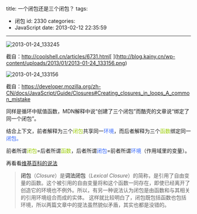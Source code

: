 title: 一个闭包还是三个闭包？
tags:
  - 闭包
id: 2330
categories:
  - JavaScript
date: 2013-02-12 22:35:59
---

![2013-01-24_133245](http://blog.kainy.cn/wp-content/uploads/2013/01/2013-01-24_133245-300x155.png)

截自：http://coolshell.cn/articles/6731.html[
](http://blog.kainy.cn/wp-content/uploads/2013/01/2013-01-24_133156.png)

<!--more-->

![2013-01-24_133156](http://blog.kainy.cn/wp-content/uploads/2013/01/2013-01-24_133156-300x176.png)

截自：https://developer.mozilla.org/zh-CN/docs/JavaScript/Guide/Closures#Creating_closures_in_loops_A_common_mistake

同样是循环中赋值函数，MDN解释中说“创建了三个闭包”而酷壳的文章说“绑定了同一个闭包”。

结合上下文，前者解释为三个<span style="color: #99cc00;" data-mce-mark="1">闭包</span>共享同一<span style="color: #3366ff;" data-mce-mark="1">环境</span>，而后者解释为三个<span style="color: #99cc00;" data-mce-mark="1">函数</span>绑定同一<span style="color: #3366ff;" data-mce-mark="1">闭包。</span>

前者所谓<span style="color: #99cc00;">闭包</span>=后者所谓<span style="color: #99cc00;">函数</span>，后者所谓<span style="color: #3366ff;">闭包</span>=前者所谓<span style="color: #3366ff;">环境</span>（作用域里的变量）。

再看看[维基百科的说法 ](http://zh.wikipedia.org/zh-cn/%E9%97%AD%E5%8C%85_(%E8%AE%A1%E7%AE%97%E6%9C%BA%E7%A7%91%E5%AD%A6))
> **闭包**（_Closure_）是**词法闭包**（_Lexical Closure_）的简称，是引用了自由变量的函数。这个被引用的自由变量将和这个函数一同存在，即使已经离开了创造它的环境也不例外。所以，有另一种说法认为闭包是由函数和与其相关的引用环境组合而成的实体。
这样就比较明白了，闭包既包括函数也包括环境，所以两篇文章中的提法虽然貌似矛盾，其实也都是没错的。